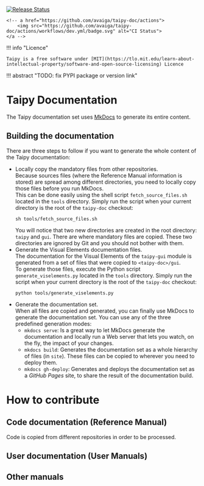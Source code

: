<p>
    <a href="https://pypi.org/user/Avaiga/">
        <img src="https://img.shields.io/pypi/v/taipy.svg" alt = "Release Status">
    </a>

    <!-- a href="https://github.com/avaiga/taipy-doc/actions">
        <img src="https://github.com/avaiga/taipy-doc/actions/workflows/dev.yml/badge.svg" alt="CI Status">
    </a -->

</p>

!!! info "Licence"

    Taipy is a free software under [MIT](https://tlo.mit.edu/learn-about-intellectual-property/software-and-open-source-licensing) Licence

!!! abstract "TODO: fix PYPI package or version link"

# Taipy Documentation

The Taipy documentation set uses [MkDocs](https://www.mkdocs.org/) to generate its entire
content.

## Building the documentation

There are three steps to follow if you want to generate the whole content of the
Taipy documentation:

   - Locally copy the mandatory files from other repositories.<br/>
     Because sources files (where the Reference Manual information is stored) are
     spread among different directories, you need to locally copy those files
     before you run MkDocs.<br/>
     This can be done easily using the shell script `fetch_source_files.sh` located in
     the `tools` directory. Simply run the script when your current directory is the root
     of the `taipy-doc` checkout:
        ```
        sh tools/fetch_source_files.sh
        ```
     You will notice that two new directories are created in the root directory: `taipy` and
     `gui`. There are where mandatory files are copied. These two directories are ignored by
     Git and you should not bother with them.
   - Generate the Visual Elements documentation files.<br/>
     The documentation for the Visual Elements of the `taipy-gui` module is generated from
     a set of files that were copied to `<taipy-doc>/gui`.<br/>
     To generate those files, execute the Python script `generate_viselements.py` located
     in the `tools` directory. Simply run the script when your current directory is the root
     of the `taipy-doc` checkout:
        ```
        python tools/generate_viselements.py
        ```
   - Generate the documentation set.<br/>
     When all files are copied and generated, you can finally use MkDocs to generate the
     documentation set. You can use any of the three predefined generation modes:
     - `mkdocs serve`: Is a great way to let MkDocs generate the documentation and
       locally run a Web server that lets you watch, on the fly, the impact of your changes.
     - `mkdocs build`: Generates the documentation set as a whole hierarchy of files (in
       `site`). These files can be copied to wherever you need to deploy them.
     - `mkdocs gh-deploy`: Generates and deploys the documentation set as a _GitHub Pages_
       site, to share the result of the documentation build.

# How to contribute

## Code documentation (Reference Manual)

Code is copied from different repositories in order to be processed.

## User documentation (User Manuals)

## Other manuals

